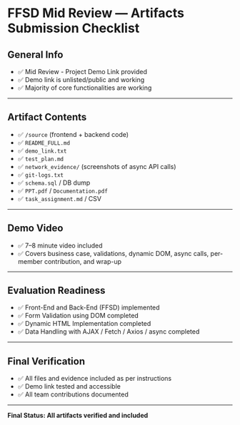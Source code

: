 # FFSD Mid Review — Artifacts Submission Checklist

## General Info

- ✅ Mid Review - Project Demo Link provided
- ✅ Demo link is unlisted/public and working
- ✅ Majority of core functionalities are working

---

## Artifact Contents

- ✅ `/source` (frontend + backend code)
- ✅ `README_FULL.md`
- ✅ `demo_link.txt`
- ✅ `test_plan.md`
- ✅ `network_evidence/` (screenshots of async API calls)
- ✅ `git-logs.txt`
- ✅ `schema.sql` / DB dump
- ✅ `PPT.pdf` / `Documentation.pdf`
- ✅ `task_assignment.md` / CSV

---

## Demo Video

- ✅ 7–8 minute video included
- ✅ Covers business case, validations, dynamic DOM, async calls, per-member contribution, and wrap-up

---

## Evaluation Readiness

- ✅ Front-End and Back-End (FFSD) implemented
- ✅ Form Validation using DOM completed
- ✅ Dynamic HTML Implementation completed
- ✅ Data Handling with AJAX / Fetch / Axios / async completed

---

## Final Verification

- ✅ All files and evidence included as per instructions
- ✅ Demo link tested and accessible
- ✅ All team contributions documented

---

**Final Status: All artifacts verified and included**
